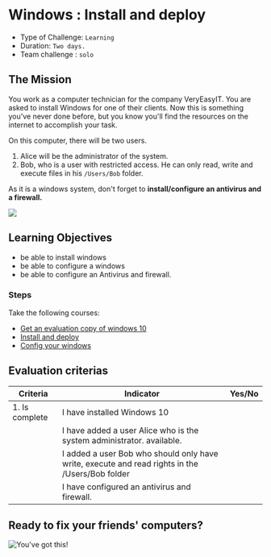 # Windows : Install and deploy

- Type of Challenge: `Learning` 
- Duration: `Two days.`
- Team challenge : `solo`

## The Mission
You work as a computer technician for the company VeryEasyIT. You are asked to install Windows for one of their clients. 
Now this is something you've never done before, but you know you'll find the resources on the internet to accomplish your task.  

On this computer, there will be two users. 
1. Alice will be the administrator of the system. 
2. Bob, who is a user with restricted access. 
He can only read, write and execute files in his ``/Users/Bob`` folder.

As it is a windows system, don't forget to **install/configure an antivirus and a firewall.**

![](https://d1fmx1rbmqrxrr.cloudfront.net/cnet/i/edit/2016/02/windows-3-1-archive.png)

## Learning Objectives 
- be able to install windows
- be able to configure a windows
- be able to configure an Antivirus and firewall.

### Steps
Take the following courses: 
* [Get an evaluation copy of windows 10](https://www.microsoft.com/en-us/evalcenter/evaluate-windows-10-enterprise)
* [Install and deploy](https://openclassrooms.com/en/courses/1733521-installez-et-deployez-windows-10)
* [Config your windows](https://openclassrooms.com/en/courses/5668856-exploitez-votre-pc-avec-windows-10)

## Evaluation criterias
| Criteria       | Indicator                                                                             | Yes/No |
|----------------|---------------------------------------------------------------------------------------|--------|
| 1. Is complete | I have installed Windows 10                                     |        |
|                | I have added a user Alice who is the system administrator. available.                                           |        |
|                | I added a user Bob who should only have write, execute and read rights in the /Users/Bob folder                              					                 |        |
| | I have configured an antivirus and firewall.

## Ready to fix your friends' computers? 


![You've got this!](https://media.giphy.com/media/hpF9R9M1PHN5e5liSx/giphy.gif)
